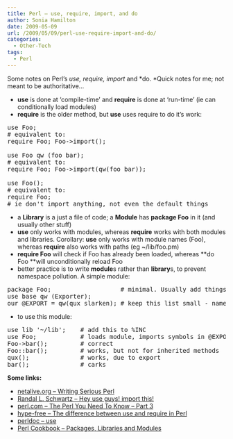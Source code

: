 ```yaml
---
title: Perl – use, require, import, and do
author: Sonia Hamilton
date: 2009-05-09
url: /2009/05/09/perl-use-require-import-and-do/
categories:
  - Other-Tech
tags:
  - Perl
---
```

Some notes on Perl&#8217;s *use, require, import* and *do. *Quick notes for me; not meant to be authoritative&#8230;

<!--more-->

  * **use** is done at &#8216;compile-time&#8217; and **require** is done at &#8216;run-time&#8217; (ie can conditionally load modules)
  * **require** is the older method, but **use** uses require to do it&#8217;s work:

<pre class="brush: perl; title: ; notranslate" title="">use Foo;
# equivalent to:
require Foo; Foo-&gt;import();

use Foo qw (foo bar);
# equivalent to:
require Foo; Foo-&gt;import(qw(foo bar));

use Foo();
# equivalent to:
require Foo;
# ie don't import anything, not even the default things
</pre>

  * a **Library** is a just a file of code; a **Module** has **package Foo** in it (and usually other stuff)
  * **use** only works with modules, whereas **require** works with both modules and libraries. Corollary: **use** only works with module names (Foo), whereas **require** also works with paths (eg ~/lib/foo.pm)
  * **require Foo** will check if Foo has already been loaded, whereas **do Foo **will unconditionally reload Foo
  * better practice is to write **module**s rather than **library**s, to prevent namespace pollution. A simple module:

<pre class="brush: perl; title: ; notranslate" title="">package Foo;                   # minimal. Usually add things like:
use base qw (Exporter);
our @EXPORT = qw(qux slarken); # keep this list small - namespace pollution
</pre>

  * to use this module:

<pre class="brush: perl; title: ; notranslate" title="">use lib '~/lib';    # add this to %INC
use Foo;            # loads module, imports symbols in @EXPORT
Foo-&gt;bar();         # correct
Foo::bar();         # works, but not for inherited methods
qux();              # works, due to export
bar();              # carks
</pre>

**Some links:**

  * [netalive.org &#8211; Writing Serious Perl][1]
  * [Randal L. Schwartz &#8211; Hey use guys! import this!][2]
  * [perl.com &#8211; The Perl You Need To Know &#8211; Part 3][3]
  * [hype-free &#8211; The difference between use and require in Perl][4]
  * [perldoc &#8211; use][5]
  * [Perl Cookbook &#8211; Packages, Libraries and Modules][6]

 [1]: http://www.netalive.org/tinkering/serious-perl/
 [2]: http://www.stonehenge.com/merlyn/PerlJournal/col13.html
 [3]: http://www.perl.com/pub/a/2002/05/14/mod_perl.html?page=3
 [4]: http://hype-free.blogspot.com/2008/05/difference-between-use-and-require-in.html
 [5]: http://perldoc.perl.org/functions/use.html
 [6]: http://docstore.mik.ua/orelly/perl/cookbook/ch12_01.htm
